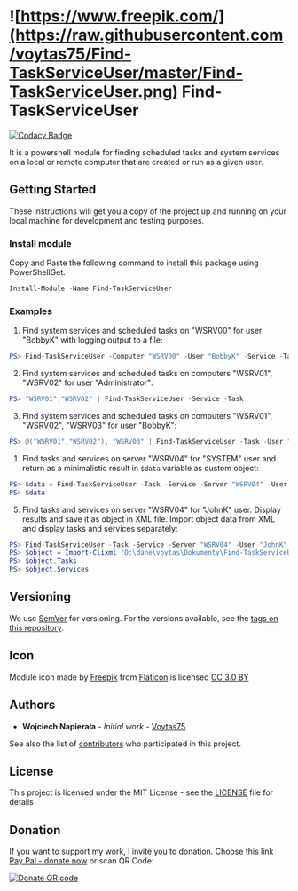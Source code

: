 # ![https://www.freepik.com/](https://raw.githubusercontent.com/voytas75/Find-TaskServiceUser/master/Find-TaskServiceUser.png)  Find-TaskServiceUser

[![Codacy Badge](https://api.codacy.com/project/badge/Grade/346cac2f827442299c725d7ce5a212f7)](https://app.codacy.com/app/VoytasTeam/Find-TaskServiceUser?utm_source=github.com&utm_medium=referral&utm_content=voytas75/Find-TaskServiceUser&utm_campaign=Badge_Grade_Dashboard)

It is a powershell module for finding scheduled tasks and system services on a local or remote computer that are created or run as a given user.

## Getting Started

These instructions will get you a copy of the project up and running on your local machine for development and testing purposes.

### Install module

Copy and Paste the following command to install this package using PowerShellGet.

```powershell
Install-Module -Name Find-TaskServiceUser
```

### Examples

1.  Find system services and scheduled tasks on "WSRV00" for user "BobbyK" with logging output to a file:
```powershell
PS> Find-TaskServiceUser -Computer "WSRV00" -User "BobbyK" -Service -Task -Log
```
2.  Find system services and scheduled tasks on computers "WSRV01", "WSRV02" for user "Administrator":
```powershell
PS> "WSRV01","WSRV02" | Find-TaskServiceUser -Service -Task
```
3.  Find system services and scheduled tasks on computers "WSRV01", "WSRV02", "WSRV03" for user "BobbyK":
```powershell
PS> @("WSRV01","WSRV02"), "WSRV03" | Find-TaskServiceUser -Task -User "BobbyK"
```
1.  Find tasks and services on server "WSRV04" for "SYSTEM" user and return as a minimalistic result in `$data` variable as custom object:
```powershell
PS> $data = Find-TaskServiceUser -Task -Service -Server "WSRV04" -User "SYSTEM" -Minimal
PS> $data
```
5.  Find tasks and services on server "WSRV04" for "JohnK" user. Display results and save it as object in XML file. Import object data from XML and display tasks and services separately:
```powershell
PS> Find-TaskServiceUser -Task -Service -Server "WSRV04" -User "JohnK" -Export
PS> $object = Import-Clixml "D:\dane\voytas\Dokumenty\Find-TaskServiceUser.XML"
PS> $object.Tasks
PS> $object.Services
```

## Versioning

We use [SemVer](http://semver.org/) for versioning. For the versions available, see the [tags on this repository](https://github.com/voytas75/Find-TaskServiceUser/tags). 

## Icon

Module icon made by [Freepik](https://www.freepik.com/) from [Flaticon](https://www.flaticon.com/) is licensed [CC 3.0 BY](http://creativecommons.org/licenses/by/3.0/)

## Authors

*   **Wojciech Napierała** - *Initial work* - [Voytas75](https://github.com/voytas75)

See also the list of [contributors](https://github.com/voytas75/Find-TaskServiceUser/graphs/contributors) who participated in this project.

## License

This project is licensed under the MIT License - see the [LICENSE](https://github.com/voytas75/Find-TaskServiceUser/blob/master/LICENSE) file for details

## Donation

If you want to support my work, I invite you to donation. Choose this link [Pay Pal - donate now](https://www.paypal.com/cgi-bin/webscr?cmd=_donations&business=ZQJXFYKHL7JUA&currency_code=PLN&source=url) or scan QR Code:

[![Donate QR code](https://github.com/voytas75/Find-TaskServiceUser/blob/master/Kod%20QR.png?raw=true)](https://www.paypal.com/cgi-bin/webscr?cmd=_donations&business=ZQJXFYKHL7JUA&currency_code=PLN&source=url)
